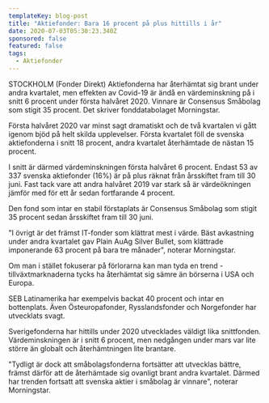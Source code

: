 ```yaml
---
templateKey: blog-post
title: "Aktiefonder: Bara 16 procent på plus hittills i år"
date: 2020-07-03T05:30:23.340Z
sponsored: false
featured: false
tags:
  - Aktiefonder
---
```

STOCKHOLM (Fonder Direkt) Aktiefonderna har återhämtat sig brant under andra kvartalet, men effekten av Covid-19 är ändå en värdeminskning på i snitt 6 procent under första halvåret 2020. Vinnare är Consensus Småbolag som stigit 35 procent. Det skriver fonddatabolaget Morningstar.

Första halvåret 2020 var minst sagt dramatiskt och de två kvartalen vi gått igenom bjöd på helt skilda upplevelser. Första kvartalet föll de svenska aktiefonderna i snitt 18 procent, andra kvartalet återhämtade de nästan 15 procent.

I snitt är därmed värdeminskningen första halvåret 6 procent. Endast 53 av 337 svenska aktiefonder (16%) är på plus räknat från årsskiftet fram till 30 juni. Fast tack vare att andra halvåret 2019 var stark så är värdeökningen jämför med för ett år sedan fortfarande 4 procent.

Den fond som intar en stabil förstaplats är Consensus Småbolag som stigit 35 procent sedan årsskiftet fram till 30 juni.

"I övrigt är det främst IT-fonder som klättrat mest i värde. Bäst avkastning under andra kvartalet gav Plain AuAg Silver Bullet, som klättrade imponerande 63 procent på bara tre månader", noterar Morningstar.

Om man i stället fokuserar på förlorarna kan man tyda en trend - tillväxtmarknaderna tycks ha återhämtat sig sämre än börserna i USA och Europa.

SEB Latinamerika har exempelvis backat 40 procent och intar en bottenplats. Även Östeuropafonder, Rysslandsfonder och Norgefonder har utvecklats svagt.

Sverigefonderna har hittills under 2020 utvecklades väldigt lika snittfonden. Värdeminskningen är i snitt 6 procent, men nedgången under mars var lite större än globalt och återhämtningen lite brantare.

"Tydligt är dock att småbolagsfonderna fortsätter att utvecklas bättre, främst därför att de återhämtade sig ovanligt brant andra kvartalet. Därmed har trenden fortsatt att svenska aktier i småbolag är vinnare", noterar Morningstar.